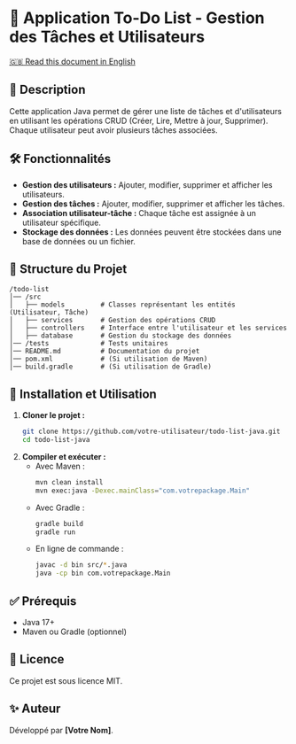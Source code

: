 [//]: # (TODO REFAIRE LE README QUAND J'AURAIS FINI LE PROJET)

# 📌 Application To-Do List - Gestion des Tâches et Utilisateurs

[🇬🇧 Read this document in English](README.md)

## 📖 Description

Cette application Java permet de gérer une liste de tâches et d'utilisateurs en utilisant les opérations CRUD (Créer,
Lire, Mettre à jour, Supprimer). Chaque utilisateur peut avoir plusieurs tâches associées.

## 🛠️ Fonctionnalités

- **Gestion des utilisateurs :** Ajouter, modifier, supprimer et afficher les utilisateurs.
- **Gestion des tâches :** Ajouter, modifier, supprimer et afficher les tâches.
- **Association utilisateur-tâche :** Chaque tâche est assignée à un utilisateur spécifique.
- **Stockage des données :** Les données peuvent être stockées dans une base de données ou un fichier.

## 📂 Structure du Projet

```
/todo-list
│── /src
│   ├── models         # Classes représentant les entités (Utilisateur, Tâche)
│   ├── services       # Gestion des opérations CRUD
│   ├── controllers    # Interface entre l'utilisateur et les services
│   ├── database       # Gestion du stockage des données
│── /tests             # Tests unitaires
│── README.md          # Documentation du projet
│── pom.xml            # (Si utilisation de Maven)
│── build.gradle       # (Si utilisation de Gradle)
```

## 🚀 Installation et Utilisation

1. **Cloner le projet :**
   ```bash
   git clone https://github.com/votre-utilisateur/todo-list-java.git
   cd todo-list-java
   ```
2. **Compiler et exécuter :**
    - Avec Maven :
      ```bash
      mvn clean install
      mvn exec:java -Dexec.mainClass="com.votrepackage.Main"
      ```
    - Avec Gradle :
      ```bash
      gradle build
      gradle run
      ```
    - En ligne de commande :
      ```bash
      javac -d bin src/*.java
      java -cp bin com.votrepackage.Main
      ```

## ✅ Prérequis

- Java 17+
- Maven ou Gradle (optionnel)

## 📜 Licence

Ce projet est sous licence MIT.

## ✨ Auteur

Développé par **[Votre Nom]**.
